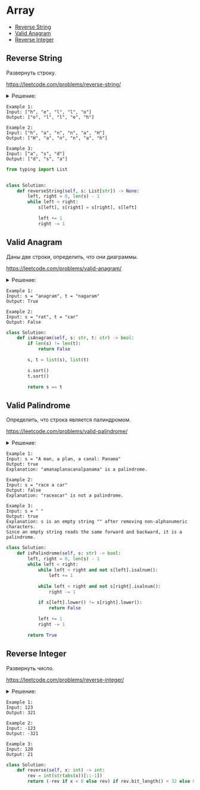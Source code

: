 # Array
+ [Reverse String](#reverse-string)
+ [Valid Anagram](#valid-anagram)
+ [Reverse Integer](#reverse-integer)


## Reverse String
Развернуть строку.

https://leetcode.com/problems/reverse-string/

<details><summary>Решение:</summary><blockquote>

<ol>
 <li>Используем два указателя.</li>
 <li>На каждой итерации свапаем элементы пока указатели не встретятся где то в середине.</li>
 <li>На каждой итерации инкрементируем левый указатель и декрементируем правый указатель.</li>
</ol>

</blockquote></details>

```
Example 1:
Input: ["h", "e", "l", "l", "o"]
Output: ["o", "l", "l", "e", "h"]

Example 2:
Input: ["h", "a", "n", "n", "a", "H"]
Output: ["H", "a", "n", "n", "a", "h"]

Example 3:
Input: ["a", "s", "d"]
Output: ["d", "s", "a"]
```

```python
from typing import List


class Solution:
    def reverseString(self, s: List[str]) -> None:
        left, right = 0, len(s) - 1
        while left < right:
            s[left], s[right] = s[right], s[left]

            left += 1
            right -= 1

```


## Valid Anagram
Даны две строки, определить, что они диаграммы.

https://leetcode.com/problems/valid-anagram/

<details><summary>Решение:</summary><blockquote>

<ol>
 <li>Перевести строки в массив.</li>
 <li>Если размер строк отличается, то сразу False.</li>
 <li>Остортировать.</li>
 <li>Сравнить.</li>
</ol>

</blockquote></details>

```
Example 1:
Input: s = "anagram", t = "nagaram"
Output: True

Example 2:
Input: s = "rat", t = "car"
Output: False
```

```python
class Solution:
    def isAnagram(self, s: str, t: str) -> bool:
        if len(s) != len(t):
            return False

        s, t = list(s), list(t)

        s.sort()
        t.sort()

        return s == t

```


## Valid Palindrome
Определить, что строка является палиндромом.

https://leetcode.com/problems/valid-palindrome/

<details><summary>Решение:</summary><blockquote>

<ol>
 <li>Два указателя, один на начале стоки, второй на конце.</li>
 <li>Идем указателями навстречу друг другу пока они не втретятся, попутно проскаем не валидные символы (пробелы и знаки пунктуации).</li>
 <li>Если символы под указателяими не равны, то вернуть False, если прошли весь цикл до конца и указатели встретились, вернуть True.</li>
</ol>

</blockquote></details>

```
Example 1:
Input: s = "A man, a plan, a canal: Panama"
Output: true
Explanation: "amanaplanacanalpanama" is a palindrome.

Example 2:
Input: s = "race a car"
Output: false
Explanation: "raceacar" is not a palindrome.

Example 3:
Input: s = " "
Output: true
Explanation: s is an empty string "" after removing non-alphanumeric characters.
Since an empty string reads the same forward and backward, it is a palindrome.
```

```python
class Solution:
    def isPalindrome(self, s: str) -> bool:
        left, right = 0, len(s) - 1
        while left < right:
            while left < right and not s[left].isalnum():
                left += 1

            while left < right and not s[right].isalnum():
                right -= 1

            if s[left].lower() != s[right].lower():
                return False

            left += 1
            right -= 1

        return True

```


## Reverse Integer
Развернуть число.

https://leetcode.com/problems/reverse-integer/

<details><summary>Решение:</summary><blockquote>

<ol>
 <li>.</li>
 <li>.</li>
 <li>.</li>
</ol>

</blockquote></details>

```
Example 1:
Input: 123
Output: 321

Example 2:
Input: -123
Output: -321

Example 3:
Input: 120
Output: 21
```

```python
class Solution:
    def reverse(self, x: int) -> int:
        rev = int(str(abs(x))[::-1])
        return (-rev if x < 0 else rev) if rev.bit_length() < 32 else 0

```
